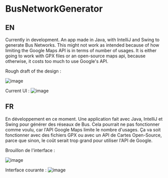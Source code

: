 # BusNetworkGenerator
## EN
Currently in development.
An app made in Java, with IntelliJ and Swing to generate Bus Networks.
This might not work as intended because of how limiting the Google Maps API is in terms of number of usages.
It is either going to work with GPX files or an open-source maps api, because otherwise, it costs too much to use Google's API.

Rough draft of the design : 

![image](https://user-images.githubusercontent.com/18319764/94357358-5d7bf100-0066-11eb-88f3-6e955545139e.png)

Current UI :
![image](https://user-images.githubusercontent.com/18319764/95704729-d90d9e80-0c1f-11eb-8bb4-93baba5c42f7.png)

## FR
En développement en ce moment.
Une application fait avec Java, IntelliJ et Swing pour générer des réseaux de Bus.
Cela pourrait ne pas fonctionner comme voulu, car l'API Google Maps limite le nombre d'usages.
Ça va soit fonctionner avec des fichiers GPX ou avec un API de Cartes Open-Source, parce que sinon, le coût serait trop grand pour utiliser l'API de Google.

Brouillon de l'interface : 

![image](https://user-images.githubusercontent.com/18319764/94357358-5d7bf100-0066-11eb-88f3-6e955545139e.png)

Interface courante :
![image](https://user-images.githubusercontent.com/18319764/95704729-d90d9e80-0c1f-11eb-8bb4-93baba5c42f7.png)
